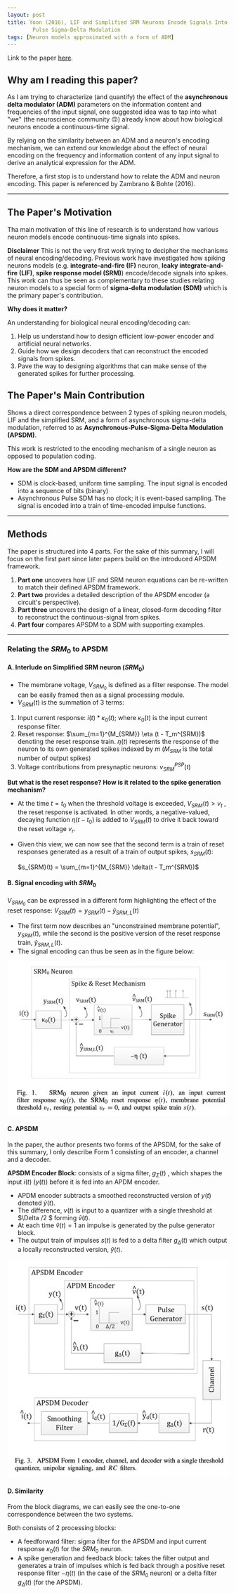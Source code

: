```yaml
---
layout: post 
title: Yoon (2016), LIF and Simplified SRM Neurons Encode Signals Into Spikes via a Form of Asynchronous
        Pulse Sigma–Delta Modulation 
tags: [Neuron models approximated with a form of ADM]
---
```


[comment]: <> ([Neural Encoding/Decoding with ADM])


Link to the paper [here](https://ieeexplore.ieee.org/document/7419261).


## Why am I reading this paper?
As I am trying to characterize (and quantify) the effect of the **asynchronous delta modulator (ADM)** parameters on the information content and frequencies of the input signal, one suggested idea was to tap into what "we" (the neuroscience community 🙃)  already know about how biological neurons encode a continuous-time signal.

By relying on the similarity between an ADM and a neuron's encoding mechanism, we can extend our knowledge about the effect of neural encoding on the frequency and information content of any input signal to derive an analytical expression for the ADM.

Therefore, a first stop is to understand how to relate the ADM and neuron encoding. This paper is referenced by Zambrano & Bohte (2016).

----
## The Paper's Motivation
Tha main motivation of this line of research is to understand how various neuron models encode continuous-time signals into spikes.


**Disclaimer**
This is not the very first work trying to decipher the mechanisms of neural encoding/decoding. Previous work have investigated how spiking neurons models (e.g. **integrate-and-fire (IF)** neuron, **leaky integrate-and-fire (LIF)**, **spike response model (SRM)**) encode/decode signals into spikes.
This work can thus be seen as complementary to these studies relating neuron models to a special form of **sigma-delta modulation (SDM)** which is the primary paper's contribution.

**Why does it matter?**

An understanding for biological neural encoding/decoding can:

1. Help us understand how to design efficient low-power encoder and artificial neural networks.
2. Guide how we design decoders that can reconstruct the encoded signals from spikes.
3. Pave the way to designing algorithms that can make sense of the generated spikes for further processing.


## The Paper's Main  Contribution
Shows a direct correspondence between 2 types of spiking neuron models, LIF and the simplified SRM, and a  form of asynchronous sigma-delta modulation, referred to as **Asynchronous-Pulse-Sigma-Delta Modulation (APSDM)**.

This work is restricted to the encoding mechanism of a single neuron as opposed to population coding.

**How are the SDM and APSDM different?**
- SDM is clock-based, uniform time sampling. The input signal is encoded into a sequence of bits (binary)
- Asynchronous Pulse SDM has no clock; it is event-based sampling. The signal is encoded into a train of time-encoded impulse functions. 

---
## Methods
The paper is structured into 4 parts. For the sake of this summary, I will focus on the first part since later papers build on the introduced APSDM framework. 
1. **Part one** uncovers how LIF and SRM neuron equations can be re-written to match their defined APSDM framework.
2. **Part two** provides a detailed description of the APSDM encoder (a circuit's perspective).
3. **Part three** uncovers the design of a linear, closed-form decoding filter to reconstruct the continuous-signal from spikes.
4. **Part four** compares APSDM to a SDM with supporting examples.

---
### Relating the $SRM_0$ to APSDM
#### A. Interlude on Simplified SRM neuron ($SRM_0$)
-  The membrane voltage, $V_{SRM_0}$ is defined as a filter response. The model can be easily framed then as a signal processing module.
- $V_{SRM}(t)$ is the summation of 3 terms:
1. Input current response: $i(t) * \kappa_0(t)$; where $\kappa_0(t)$ is the input current response filter.
2. Reset response: $\sum_{m=1}^{M_{SRM}} \eta (t - T_m^{SRM})$ denoting the reset response train.  $\eta(t)$ represents the response of the neuron to its own generated spikes indexed by $m$ ($M_{SRM}$ is the total number of output spikes)
3. Voltage contributions from presynaptic neurons: $v_{SRM}^{PSP}(t)$

**But what is the reset response? How is it related to the spike generation mechanism?**
- At the time $t = t_0$ when the threshold voltage is exceeded, $V_{SRM}(t) > v_{t}$ , the reset response is activated. In other words, a negative-valued, decaying function $\eta(t-t_0)$ is added to $V_{SRM}(t)$ to drive it back toward the reset voltage $v_r$.
- Given this view, we can now see that the second term is a train of reset responses generated as a result of a train of output spikes, $s_{SRM}(t)$:

  $s_{SRM}(t) = \sum_{m=1}^{M_{SRM}} \delta(t - T_m^{SRM})$

#### B. Signal encoding with $SRM_0$
$V_{SRM_0}$ can be expressed in a different form highlighting the effect of the reset response:
$V_{SRM}(t) = y_{SRM}(t) - \hat y_{SRM,L}(t)$

- The first term now describes an "unconstrained membrane potential", $y_{SRM}(t)$, while the second is the positive version of the reset response train, $\hat y_{SRM,L}(t)$.
- The signal encoding can thus be seen as in the figure below:

![SRM](/blog/figures/SRM0neuron.png)


#### C. APSDM

In the paper, the author presents two forms of the APSDM, for the sake of this summary, I only describe Form 1 consisting of an encoder, a channel and a decoder.

**APSDM Encoder Block**: consists of a sigma filter, $g_\Sigma(t)$ , which shapes the input $i(t)$ ($y(t)$) before it is fed into an APDM encoder.
- APDM encoder subtracts a smoothed reconstructed version of $y(t)$ denoted $\hat y (t)$.
- The difference, $v(t)$ is input to a quantizer with a single threshold at $\Delta /2 $ forming $\hat v(t)$.
- At each time $\hat v(t) = 1$ an impulse is generated by the pulse generator block.
- The output train of impulses $s(t)$ is fed to a delta filter $g_\Delta (t)$ which output a locally reconstructed version, $\hat y (t)$.

![APSDM](/blog/figures/APSDM.png)

#### D. Similarity

From the block diagrams, we can easily see the one-to-one correspondence between the two systems. 

Both consists of 2 processing blocks: 
- A feedforward filter: sigma filter for the APSDM and input current response  $\kappa_0(t)$ for the $SRM_0$ neuron.
- A spike generation and feedback block:  takes the filter output and generates a train of impulses which is fed back through a positive reset response filter $-\eta (t)$ (in the case of the $SRM_0$ neuron) or a delta filter $g_\Delta (t)$ (for the APSDM).

